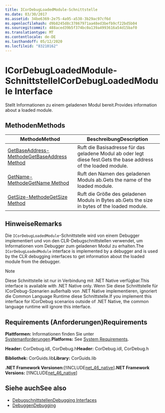 ```yaml
---
title: ICorDebugLoadedModule-Schnittstelle
ms.date: 03/30/2017
ms.assetid: 34be6369-2e75-4a95-a538-3b29ac97cf6d
ms.openlocfilehash: d9b8245d8c37867971aa48ed3befb9cf22bd5b04
ms.sourcegitcommit: 488aced39b5f374bc0a139a4993616a54d15baf0
ms.translationtype: MT
ms.contentlocale: de-DE
ms.lasthandoff: 05/12/2020
ms.locfileid: "83210162"
---
```

# <a name="icordebugloadedmodule-interface"></a><span data-ttu-id="e6f5b-102">ICorDebugLoadedModule-Schnittstelle</span><span class="sxs-lookup"><span data-stu-id="e6f5b-102">ICorDebugLoadedModule Interface</span></span>
<span data-ttu-id="e6f5b-103">Stellt Informationen zu einem geladenen Modul bereit.</span><span class="sxs-lookup"><span data-stu-id="e6f5b-103">Provides information about a loaded module.</span></span>  
  
## <a name="methods"></a><span data-ttu-id="e6f5b-104">Methoden</span><span class="sxs-lookup"><span data-stu-id="e6f5b-104">Methods</span></span>  
  
|<span data-ttu-id="e6f5b-105">Methode</span><span class="sxs-lookup"><span data-stu-id="e6f5b-105">Method</span></span>|<span data-ttu-id="e6f5b-106">Beschreibung</span><span class="sxs-lookup"><span data-stu-id="e6f5b-106">Description</span></span>|  
|------------|-----------------|  
|[<span data-ttu-id="e6f5b-107">GetBaseAddress-Methode</span><span class="sxs-lookup"><span data-stu-id="e6f5b-107">GetBaseAddress Method</span></span>](icordebugloadedmodule-getbaseaddress-method.md)|<span data-ttu-id="e6f5b-108">Ruft die Basisadresse für das geladene Modul ab oder legt diese fest.</span><span class="sxs-lookup"><span data-stu-id="e6f5b-108">Gets the base address of the loaded module.</span></span>|  
|[<span data-ttu-id="e6f5b-109">GetName-Methode</span><span class="sxs-lookup"><span data-stu-id="e6f5b-109">GetName Method</span></span>](icordebugloadedmodule-getname-method.md)|<span data-ttu-id="e6f5b-110">Ruft den Namen des geladenen Moduls ab.</span><span class="sxs-lookup"><span data-stu-id="e6f5b-110">Gets the name of the loaded module.</span></span>|  
|[<span data-ttu-id="e6f5b-111">GetSize-Methode</span><span class="sxs-lookup"><span data-stu-id="e6f5b-111">GetSize Method</span></span>](icordebugloadedmodule-getsize-method.md)|<span data-ttu-id="e6f5b-112">Ruft die Größe des geladenen Moduls in Bytes ab.</span><span class="sxs-lookup"><span data-stu-id="e6f5b-112">Gets the size in bytes of the loaded module.</span></span>|  
  
## <a name="remarks"></a><span data-ttu-id="e6f5b-113">Hinweise</span><span class="sxs-lookup"><span data-stu-id="e6f5b-113">Remarks</span></span>  
 <span data-ttu-id="e6f5b-114">Die `ICorDebugLoadedModule`-Schnittstelle wird von einem Debugger implementiert und von den CLR-Debugschnittstellen verwendet, um Informationen vom Debugger zum geladenen Modul zu erhalten.</span><span class="sxs-lookup"><span data-stu-id="e6f5b-114">The `ICorDebugLoadedModule` interface is implemented by a debugger and is used by the CLR debugging interfaces to get information about the loaded module from the debugger.</span></span>  
  
> [!NOTE]
> <span data-ttu-id="e6f5b-115">Diese Schnittstelle ist nur in Verbindung mit .NET Native verfügbar.</span><span class="sxs-lookup"><span data-stu-id="e6f5b-115">This interface is available with .NET Native only.</span></span> <span data-ttu-id="e6f5b-116">Wenn Sie diese Schnittstelle für ICorDebug-Szenarien außerhalb von .NET Native implementieren, ignoriert die Common Language Runtime diese Schnittstelle.</span><span class="sxs-lookup"><span data-stu-id="e6f5b-116">If you implement this interface for ICorDebug scenarios outside of .NET Native, the common language runtime will ignore this interface.</span></span>  
  
## <a name="requirements"></a><span data-ttu-id="e6f5b-117">Requirements (Anforderungen)</span><span class="sxs-lookup"><span data-stu-id="e6f5b-117">Requirements</span></span>  
 <span data-ttu-id="e6f5b-118">**Plattformen:** Informationen finden Sie unter [Systemanforderungen](../../get-started/system-requirements.md).</span><span class="sxs-lookup"><span data-stu-id="e6f5b-118">**Platforms:** See [System Requirements](../../get-started/system-requirements.md).</span></span>  
  
 <span data-ttu-id="e6f5b-119">**Header:** CorDebug.idl, CorDebug.h</span><span class="sxs-lookup"><span data-stu-id="e6f5b-119">**Header:** CorDebug.idl, CorDebug.h</span></span>  
  
 <span data-ttu-id="e6f5b-120">**Bibliothek:** CorGuids.lib</span><span class="sxs-lookup"><span data-stu-id="e6f5b-120">**Library:** CorGuids.lib</span></span>  
  
 <span data-ttu-id="e6f5b-121">**.NET Framework Versionen:**[!INCLUDE[net_46_native](../../../../includes/net-46-native-md.md)]</span><span class="sxs-lookup"><span data-stu-id="e6f5b-121">**.NET Framework Versions:** [!INCLUDE[net_46_native](../../../../includes/net-46-native-md.md)]</span></span>  
  
## <a name="see-also"></a><span data-ttu-id="e6f5b-122">Siehe auch</span><span class="sxs-lookup"><span data-stu-id="e6f5b-122">See also</span></span>

- [<span data-ttu-id="e6f5b-123">Debugschnittstellen</span><span class="sxs-lookup"><span data-stu-id="e6f5b-123">Debugging Interfaces</span></span>](debugging-interfaces.md)
- [<span data-ttu-id="e6f5b-124">Debuggen</span><span class="sxs-lookup"><span data-stu-id="e6f5b-124">Debugging</span></span>](index.md)
